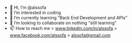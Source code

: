 - 👋 Hi, I’m @alssofa
- 👀 I’m interested in coding
- 🌱 I’m currently learning "Back End Development and APIs"
- 💞️ I’m looking to collaborate on nothing "still learning"
- 📫 How to reach me > www.linkedin.com/in/alssofa
                     > www.facebook.com/alssofa
                     > alssofa@gmail.com

<!---
alssofa/alssofa is a ✨ special ✨ repository because its `README.md` (this file) appears on your GitHub profile.
You can click the Preview link to take a look at your changes.
--->
